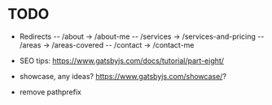 # TODO

- Redirects
  -- /about -> /about-me
  -- /services -> /services-and-pricing
  -- /areas -> /areas-covered
  -- /contact -> /contact-me

- SEO tips: https://www.gatsbyjs.com/docs/tutorial/part-eight/
- showcase, any ideas? https://www.gatsbyjs.com/showcase/?
- remove pathprefix
